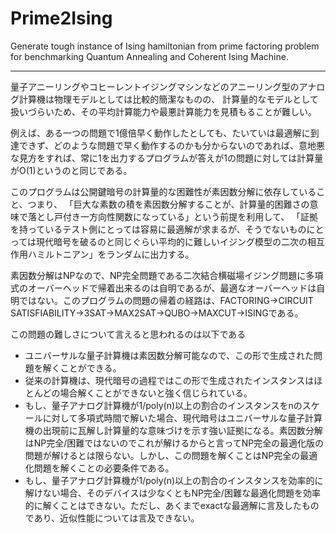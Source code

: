 # Prime2Ising
Generate tough instance of Ising hamiltonian from prime factoring problem for benchmarking Quantum Annealing and Coherent Ising Machine.

---

量子アニーリングやコヒーレントイジングマシンなどのアニーリング型のアナログ計算機は物理モデルとしては比較的簡潔なものの、
計算量的なモデルとして扱いづらいため、その平均計算能力や最悪計算能力を見積もることが難しい。

例えば、ある一つの問題で1億倍早く動作したとしても、たいていは最適解に到達できず、どのような問題で早く動作するのかも分からないのであれば、意地悪な見方をすれば、常に1を出力するプログラムが答えが1の問題に対しては計算量がO(1)というのと同じである。

このプログラムは公開鍵暗号の計算量的な困難性が素因数分解に依存していること、つまり、
「巨大な素数の積を素因数分解することが、計算量的困難さの意味で落とし戸付き一方向性関数になっている」という前提を利用して、
「証拠を持っているテスト側にとっては容易に最適解が求まるが、そうでないものにとっては現代暗号を破るのと同じぐらい平均的に難しいイジング模型の二次の相互作用ハミルトニアン」をランダムに出力する。

素因数分解はNPなので、NP完全問題である二次結合横磁場イジング問題に多項式のオーバーヘッドで帰着出来るのは自明であるが、最適なオーバーヘッドは自明ではない。このプログラムの問題の帰着の経路は、FACTORING->CIRCUIT SATISFIABILITY->3SAT->MAX2SAT->QUBO->MAXCUT->ISINGである。

この問題の難しさについて言えると思われるのは以下である
- ユニバーサルな量子計算機は素因数分解可能なので、この形で生成された問題を解くことができる。
- 従来の計算機は、現代暗号の過程ではこの形で生成されたインスタンスはほとんどの場合解くことができないと強く信じられている。
- もし、量子アナログ計算機が1/poly(n)以上の割合のインスタンスをnのスケールに対して多項式時間で解いた場合、現代暗号はユニバーサルな量子計算機の出現前に瓦解し計算量的な意味づけを示す強い証拠になる。素因数分解はNP完全/困難ではないのでこれが解けるからと言ってNP完全の最適化版の問題が解けるとは限らない。しかし、この問題を解くことはNP完全の最適化問題を解くことの必要条件である。
- もし、量子アナログ計算機が1/poly(n)以上の割合のインスタンスを効率的に解けない場合、そのデバイスは少なくともNP完全/困難な最適化問題を効率的に解くことはできない。ただし、あくまでexactな最適解に言及したものであり、近似性能については言及できない。
